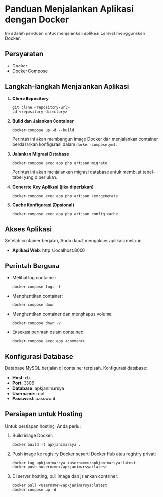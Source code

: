 # Panduan Menjalankan Aplikasi dengan Docker

Ini adalah panduan untuk menjalankan aplikasi Laravel menggunakan Docker.

## Persyaratan

- Docker
- Docker Compose

## Langkah-langkah Menjalankan Aplikasi

1. **Clone Repository**

   ```
   git clone <repository-url>
   cd <repository-directory>
   ```

2. **Build dan Jalankan Container**

   ```
   docker-compose up -d --build
   ```

   Perintah ini akan membangun image Docker dan menjalankan container berdasarkan konfigurasi dalam `docker-compose.yml`.

3. **Jalankan Migrasi Database**

   ```
   docker-compose exec app php artisan migrate
   ```

   Perintah ini akan menjalankan migrasi database untuk membuat tabel-tabel yang diperlukan.

4. **Generate Key Aplikasi (jika diperlukan)**

   ```
   docker-compose exec app php artisan key:generate
   ```

5. **Cache Konfigurasi (Opsional)**

   ```
   docker-compose exec app php artisan config:cache
   ```

## Akses Aplikasi

Setelah container berjalan, Anda dapat mengakses aplikasi melalui:

- **Aplikasi Web**: http://localhost:8000

## Perintah Berguna

- Melihat log container:
  ```
  docker-compose logs -f
  ```

- Menghentikan container:
  ```
  docker-compose down
  ```

- Menghentikan container dan menghapus volume:
  ```
  docker-compose down -v
  ```

- Eksekusi perintah dalam container:
  ```
  docker-compose exec app <command>
  ```

## Konfigurasi Database

Database MySQL berjalan di container terpisah. Konfigurasi database:

- **Host**: db
- **Port**: 3306
- **Database**: apkjanimarsya
- **Username**: root
- **Password**: password

## Persiapan untuk Hosting

Untuk persiapan hosting, Anda perlu:

1. Build image Docker:
   ```
   docker build -t apkjanimarsya .
   ```

2. Push image ke registry Docker seperti Docker Hub atau registry privat:
   ```
   docker tag apkjanimarsya <username>/apkjanimarsya:latest
   docker push <username>/apkjanimarsya:latest
   ```

3. Di server hosting, pull image dan jalankan container:
   ```
   docker pull <username>/apkjanimarsya:latest
   docker-compose up -d
   ``` 
